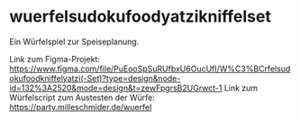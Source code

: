 # wuerfelsudokufoodyatzikniffelset
Ein Würfelspiel zur Speiseplanung. 

Link zum Figma-Projekt: https://www.figma.com/file/PuEooSpSuRUfbxU6OucUfI/W%C3%BCrfelsudokufoodkniffelyatzi(-Set)?type=design&node-id=132%3A2520&mode=design&t=zewFpgrsB2UGrwct-1
Link zum Würfelscript zum Austesten der Würfe: https://party.milleschmider.de/wuerfel
